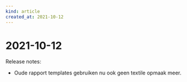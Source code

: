 ```yaml
---
kind: article
created_at: 2021-10-12
---
```


# 2021-10-12

Release notes:

* Oude rapport templates gebruiken nu ook geen textile opmaak meer.
